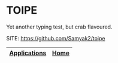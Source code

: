# TOIPE

 Yet another typing test, but crab flavoured.

 SITE: https://github.com/Samyak2/toipe

 | [Applications](https://portable-linux-apps.github.io/apps.html) | [Home](https://portable-linux-apps.github.io)
 | --- | --- |
